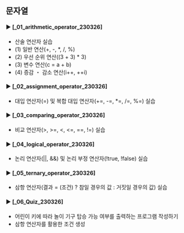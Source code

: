 ####
## 문자열
####
#### ► [_01_arithmetic_operator_230326]
- 산술 연산자 실습
- (1) 일반 연산(+, -, *, /, %)
- (2) 우선 순위 연산((3 + 3) * 3)
- (3) 변수 연산(c = a + b)
- (4) 증감 ・ 감소 연산(i++, ++i)
####
#### ► [_02_assignment_operator_230326]
- 대입 연산자(=) 및 복합 대입 연산자(+=, -=, *=, /=, %=) 실습 
####
#### ► [_03_comparing_operator_230326]
- 비교 연산자(>, >=, <, <=, ==, !=) 실습
####
#### ► [_04_logical_operator_230326]
- 논리 연산자(||, &&) 및 논리 부정 연산자(!true, !false) 실습
####
#### ► [_05_ternary_operator_230326]
- 삼항 연산자(결과 = (조건) ? 참일 경우의 값 : 거짓일 경우의 값) 실습
####
#### ► [_06_Quiz_230326]
- 어린이 키에 따라 놀이 기구 탑승 가능 여부를 출력하는 프로그램 작성하기
- 삼항 연산자를 활용한 조건 생성
####